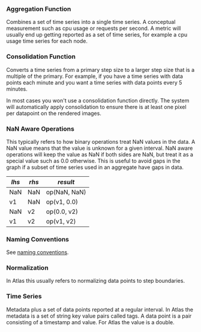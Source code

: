 ### Aggregation Function

Combines a set of time series into a single time series. A conceptual measurement such as cpu
usage or requests per second. A metric will usually end up getting reported as a set of time
series, for example a cpu usage time series for each node.

### Consolidation Function

Converts a time series from a primary step size to a larger step size that is a multiple of the
primary. For example, if you have a time series with data points each minute and you want a time
series with data points every 5 minutes.

In most cases you won't use a consolidation function directly. The system will automatically apply
consolidation to ensure there is at least one pixel per datapoint on the rendered images.

### NaN Aware Operations

This typically refers to how binary operations treat NaN values in the data. A NaN value means
that the value is unknown for a given interval. NaN aware operations will keep the value as NaN
if both sides are NaN, but treat it as a special value such as 0.0 otherwise. This is useful to
avoid gaps in the graph if a subset of time series used in an aggregate have gaps in data.

| *lhs* | *rhs* | *result*     |
|-------|-------|--------------|
| NaN   | NaN   | op(NaN, NaN) |
| v1    | NaN   | op(v1, 0.0)  |
| NaN   | v2    | op(0.0, v2)  |
| v1    | v2    | op(v1, v2)   |

### Naming Conventions

See [naming conventions](https://github.com/Netflix/spectator/wiki/Conventions).

### Normalization

In Atlas this usually refers to normalizing data points to step boundaries.

### Time Series

Metadata plus a set of data points reported at a regular interval. In Atlas the metadata is a set
of string key value pairs called tags. A data point is a pair consisting of a timestamp and value.
For Atlas the value is a double.



